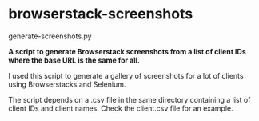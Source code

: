 # browserstack-screenshots
generate-screenshots.py

**A script to generate Browserstack screenshots from a list of client IDs where the base URL is the same for all.**

I used this script to generate a gallery of screenshots for a lot of clients using Browserstacks and Selenium.

The script depends on a .csv file in the same directory containing a list of client IDs and client names. Check the client.csv file for an example.